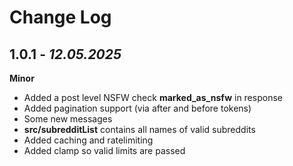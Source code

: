 # Change Log

## 1.0.1 - _12.05.2025_

**Minor**

- Added a post level NSFW check **marked_as_nsfw** in response
- Added pagination support (via after and before tokens)
- Some new messages
- **src/subredditList** contains all names of valid subreddits
- Added caching and ratelimiting
- Added clamp so valid limits are passed

